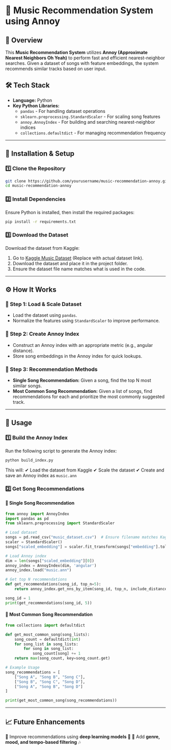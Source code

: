 # 🎵 Music Recommendation System using Annoy

## 📌 Overview
This **Music Recommendation System** utilizes **Annoy (Approximate Nearest Neighbors Oh Yeah)** to perform fast and efficient nearest-neighbor searches. Given a dataset of songs with feature embeddings, the system recommends similar tracks based on user input.

## 🛠 Tech Stack
- **Language:** Python
- **Key Python Libraries:**
  - `pandas` - For handling dataset operations
  - `sklearn.preprocessing.StandardScaler` - For scaling song features
  - `annoy.AnnoyIndex` - For building and searching nearest-neighbor indices
  - `collections.defaultdict` - For managing recommendation frequency

---

## 🚀 Installation & Setup
### 1️⃣ Clone the Repository
```sh
git clone https://github.com/yourusername/music-recommendation-annoy.git
cd music-recommendation-annoy
```

### 2️⃣ Install Dependencies
Ensure Python is installed, then install the required packages:
```sh
pip install -r requirements.txt
```

### 3️⃣ Download the Dataset
Download the dataset from Kaggle:
1. Go to [Kaggle Music Dataset](https://www.kaggle.com/) (Replace with actual dataset link).
2. Download the dataset and place it in the project folder.
3. Ensure the dataset file name matches what is used in the code.

---

## ⚙️ How It Works
### 📌 Step 1: Load & Scale Dataset
- Load the dataset using `pandas`.
- Normalize the features using `StandardScaler` to improve performance.

### 📌 Step 2: Create Annoy Index
- Construct an Annoy index with an appropriate metric (e.g., angular distance).
- Store song embeddings in the Annoy index for quick lookups.

### 📌 Step 3: Recommendation Methods
- **Single Song Recommendation:** Given a song, find the top N most similar songs.
- **Most Common Song Recommendation:** Given a list of songs, find recommendations for each and prioritize the most commonly suggested track.

---

## 🏃 Usage
### 1️⃣ Build the Annoy Index
Run the following script to generate the Annoy index:
```sh
python build_index.py
```
This will:
✔ Load the dataset from Kaggle
✔ Scale the dataset
✔ Create and save an Annoy index as `music.ann`

### 2️⃣ Get Song Recommendations
#### 🔹 Single Song Recommendation
```python
from annoy import AnnoyIndex
import pandas as pd
from sklearn.preprocessing import StandardScaler

# Load dataset
songs = pd.read_csv("music_dataset.csv")  # Ensure filename matches Kaggle dataset
scaler = StandardScaler()
songs["scaled_embedding"] = scaler.fit_transform(songs["embedding"].tolist())

# Load Annoy index
dim = len(songs["scaled_embedding"][0])
annoy_index = AnnoyIndex(dim, 'angular')
annoy_index.load("music.ann")

# Get top N recommendations
def get_recommendations(song_id, top_n=5):
    return annoy_index.get_nns_by_item(song_id, top_n, include_distances=True)

song_id = 1
print(get_recommendations(song_id, 5))
```

#### 🔹 Most Common Song Recommendation
```python
from collections import defaultdict

def get_most_common_song(song_lists):
    song_count = defaultdict(int)
    for song_list in song_lists:
        for song in song_list:
            song_count[song] += 1
    return max(song_count, key=song_count.get)

# Example Usage
song_recommendations = [
    ["Song A", "Song B", "Song C"],
    ["Song B", "Song C", "Song D"],
    ["Song A", "Song B", "Song D"]
]

print(get_most_common_song(song_recommendations))
```

---

## 📈 Future Enhancements
🔹 Improve recommendations using **deep learning models** 🧠
🔹 Add **genre, mood, and tempo-based filtering** 🎶


